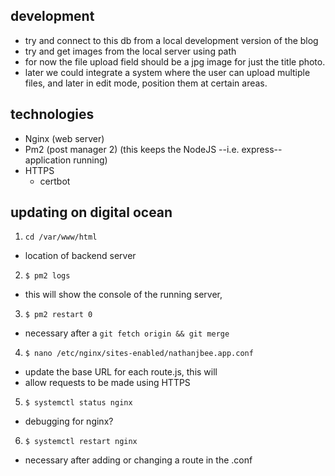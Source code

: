 ## development
- try and connect to this db from a local development version of the blog
- try and get images from the local server using path
- for now the file upload field should be a jpg image for just the title photo.
- later we could integrate a system where the user can upload multiple files, and later in edit mode, position them at certain areas.

## technologies
- Nginx (web server)
- Pm2 (post manager 2) (this keeps the NodeJS --i.e. express-- application running)
- HTTPS
    - certbot
    

## updating on digital ocean
 1) `cd /var/www/html`
 - location of backend server 
 2) `$ pm2 logs`
 - this will show the console of the running server,
 3) `$ pm2 restart 0`
 - necessary after a `git fetch origin && git merge`
 4) `$ nano /etc/nginx/sites-enabled/nathanjbee.app.conf`
 - update the base URL for each route.js, this will
 - allow requests to be made using HTTPS
 5) `$ systemctl status nginx`
 - debugging for nginx?
 6) `$ systemctl restart nginx`
 - necessary after adding or changing a route in the .conf





